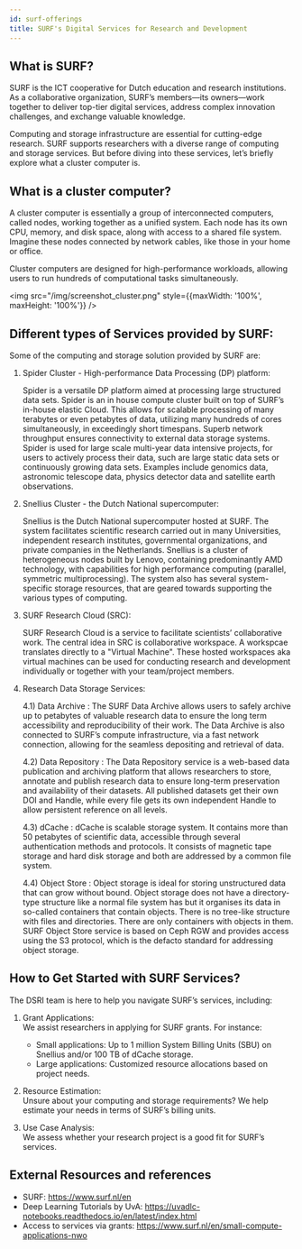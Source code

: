```yaml
---
id: surf-offerings
title: SURF's Digital Services for Research and Development
---
```

## What is SURF?

SURF is the ICT cooperative for Dutch education and research institutions. As a collaborative organization, SURF’s members—its owners—work together to deliver top-tier digital services, address complex innovation challenges, and exchange valuable knowledge.

Computing and storage infrastructure are essential for cutting-edge research. SURF supports researchers with a diverse range of computing and storage services. But before diving into these services, let’s briefly explore what a cluster computer is.

## What is a cluster computer?

A cluster computer is essentially a group of interconnected computers, called nodes, working together as a unified system. Each node has its own CPU, memory, and disk space, along with access to a shared file system. Imagine these nodes connected by network cables, like those in your home or office.

Cluster computers are designed for high-performance workloads, allowing users to run hundreds of computational tasks simultaneously.

<img src="/img/screenshot_cluster.png" style={{maxWidth: '100%', maxHeight: '100%'}} />




## Different types of Services provided by SURF:

Some of the computing and storage solution provided by SURF are:

1) Spider Cluster - High-performance Data Processing (DP) platform:
   
   Spider is a versatile DP platform aimed at processing large structured data sets. Spider is an in house compute cluster built on top of SURF’s in-house elastic Cloud. This allows for scalable processing of many terabytes or even petabytes of data, utilizing many hundreds of cores simultaneously, in exceedingly short timespans. Superb network throughput ensures connectivity to external data storage systems. Spider is used for large scale multi-year data intensive projects, for users to actively process their data, such are large static data sets or continuously growing data sets. Examples include genomics data, astronomic telescope data, physics detector data and satellite earth observations.
   
2) Snellius Cluster - the Dutch National supercomputer:

   Snellius is the Dutch National supercomputer hosted at SURF. The system facilitates scientific research carried out in many Universities, independent research institutes, governmental organizations, and private companies in the Netherlands. Snellius is a cluster of heterogeneous nodes built by Lenovo, containing predominantly AMD technology, with capabilities for high performance computing (parallel, symmetric multiprocessing). The system also has several system-specific storage resources, that are geared towards supporting the various types of computing.

3) SURF Research Cloud (SRC):

   SURF Research Cloud is a service to facilitate scientists’ collaborative work. The central idea in SRC is collaborative workspace. A workspcae translates directly to a "Virtual Machine". 
These hosted workspaces aka virtual machines can be used for conducting research and development individually or together with your team/project members. 

4) Research Data Storage Services:

   4.1) Data Archive : The SURF Data Archive allows users to safely archive up to petabytes of valuable research data to ensure the long term accessibility and reproducibility of their work. The Data Archive is also connected to SURF’s compute infrastructure, via a fast network connection, allowing for the seamless depositing and retrieval of data.

   4.2) Data Repository : The Data Repository service is a web-based data publication and archiving platform that allows researchers to store, annotate and publish research data to ensure long-term preservation and availability of their datasets. All published datasets get their own DOI and Handle, while every file gets its own independent Handle to allow persistent reference on all levels.

   4.3) dCache : dCache is scalable storage system. It contains more than 50 petabytes of scientific data, accessible through several authentication methods and protocols. It consists of 
 magnetic tape storage and hard disk storage and both are addressed by a common file system.

   4.4) Object Store : Object storage is ideal for storing unstructured data that can grow without bound. Object storage does not have a directory-type structure like a normal file system has 
 but it organises its data in so-called containers that contain objects. There is no tree-like structure with files and directories. There are only containers with objects in them. SURF Object Store service is based on Ceph RGW and provides access using the S3 protocol, which is the defacto standard for addressing object storage.



## How to Get Started with SURF Services?

The DSRI team is here to help you navigate SURF’s services, including:

1) Grant Applications:  
    We assist researchers in applying for SURF grants. For instance:
    * Small applications: Up to 1 million System Billing Units (SBU) on Snellius and/or 100 TB of dCache storage.
    * Large applications: Customized resource allocations based on project needs.

2) Resource Estimation:  
   Unsure about your computing and storage requirements? We help estimate your needs in terms of SURF’s billing units.
   
3) Use Case Analysis:  
   We assess whether your research project is a good fit for SURF’s services.
   
## External Resources and references

* SURF: https://www.surf.nl/en
* Deep Learning Tutorials by UvA: https://uvadlc-notebooks.readthedocs.io/en/latest/index.html
* Access to services via grants: https://www.surf.nl/en/small-compute-applications-nwo
 

